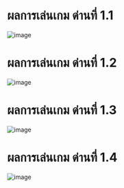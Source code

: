 # ผลการเล่นเกม ด่านที่ 1.1
![image](https://user-images.githubusercontent.com/92082453/144719054-e0b2c284-f421-4ccb-bfcc-f5bb8e78f524.png)
# ผลการเล่นเกม ด่านที่ 1.2
![image](https://user-images.githubusercontent.com/92082453/144719095-8caafaac-f73a-4228-8345-9889264cb0b9.png)
# ผลการเล่นเกม ด่านที่ 1.3
![image](https://user-images.githubusercontent.com/92082453/144719141-cda5671b-8013-4133-94d3-d5851b1782bb.png)
# ผลการเล่นเกม ด่านที่ 1.4
![image](https://user-images.githubusercontent.com/92082453/144719326-a1bf1e0c-5a02-40cf-913a-b51f974cf5b5.png)
